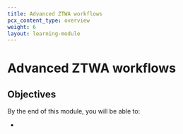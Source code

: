 ```yaml
---
title: Advanced ZTWA workflows
pcx_content_type: overview
weight: 6
layout: learning-module
---
```


# Advanced ZTWA workflows


## Objectives

By the end of this module, you will be able to:

-
